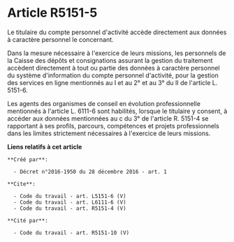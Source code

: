 # Article R5151-5

Le titulaire du compte personnel d'activité accède directement aux données à caractère personnel le concernant. 

Dans la mesure nécessaire à l'exercice de leurs missions, les personnels de la Caisse des dépôts et consignations assurant la
gestion du traitement accèdent directement à tout ou partie des données à caractère personnel du système d'information du
compte personnel d'activité, pour la gestion des services en ligne mentionnés au I et au 2° et au 3° du II de l'article L.
5151-6. 

Les agents des organismes de conseil en évolution professionnelle mentionnés à l'article L. 6111-6 sont habilités, lorsque le
titulaire y consent, à accéder aux données mentionnées au c du 3° de l'article R. 5151-4 se rapportant à ses profils,
parcours, compétences et projets professionnels dans les limites strictement nécessaires à l'exercice de leurs missions.

**Liens relatifs à cet article**

	**Créé par**:

	  - Décret n°2016-1950 du 28 décembre 2016 - art. 1

	**Cite**:

	  - Code du travail - art. L5151-6 (V)
	  - Code du travail - art. L6111-6 (V)
	  - Code du travail - art. R5151-4 (V)

	**Cité par**:

	  - Code du travail - art. R5151-10 (V)
